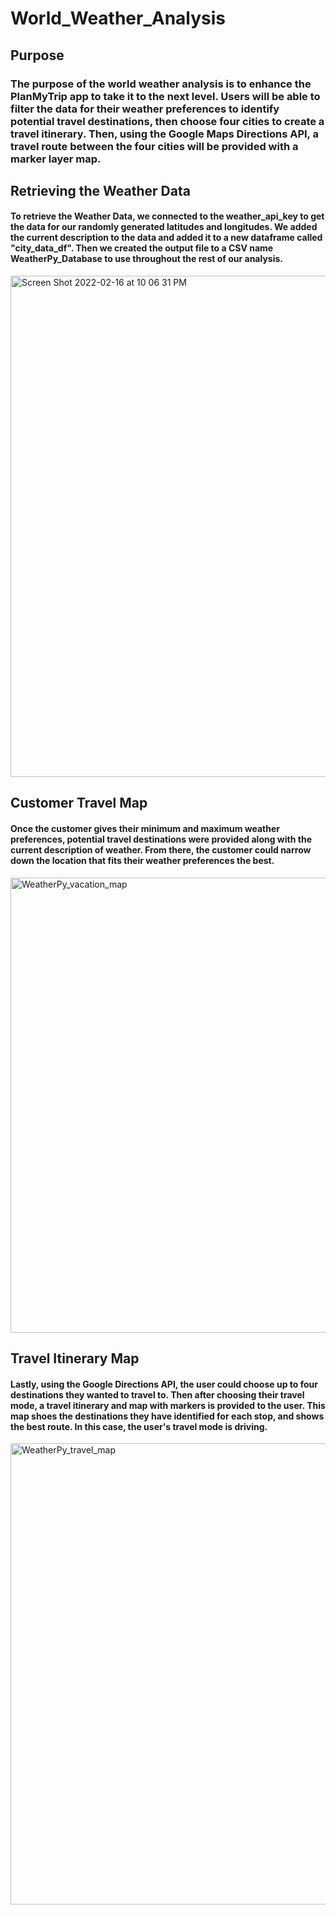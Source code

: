 # World_Weather_Analysis

## Purpose
### The purpose of the world weather analysis is to enhance the PlanMyTrip app to take it to the next level. Users will be able to filter the data for their weather preferences to identify potential travel destinations, then choose four cities to create a travel itinerary. Then, using the Google Maps Directions API, a travel route between the four cities will be provided with a marker layer map.

## Retrieving the Weather Data
#### To retrieve the Weather Data, we connected to the weather_api_key to get the data for our randomly generated latitudes and longitudes. We added the current description to the data and added it to a new dataframe called "city_data_df". Then we created the output file to a CSV name WeatherPy_Database to use throughout the rest of our analysis.
<img width="802" alt="Screen Shot 2022-02-16 at 10 06 31 PM" src="https://user-images.githubusercontent.com/94096530/154415560-4934bd5c-2834-40e5-9540-d54c5ad739a7.png">


## Customer Travel Map
#### Once the customer gives their minimum and maximum weather preferences, potential travel destinations were provided along with the current description of weather. From there, the customer could narrow down the location that fits their weather preferences the best.
<img width="728" alt="WeatherPy_vacation_map" src="https://user-images.githubusercontent.com/94096530/154417468-d84245d0-5366-482e-b2b7-bba3390c8be3.png">

## Travel Itinerary Map
#### Lastly, using the Google Directions API, the user could choose up to four destinations they wanted to travel to. Then after choosing their travel mode, a travel itinerary and map with markers is provided to the user. This map shoes the destinations they have identified for each stop, and shows the best route. In this case, the user's travel mode is driving.
<img width="738" alt="WeatherPy_travel_map" src="https://user-images.githubusercontent.com/94096530/154412550-eb2281ed-f2cc-4cda-b3e4-71b111a85066.png">

